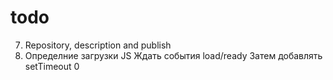# todo
7. Repository, description and publish
8. Определние загрузки JS
    Ждать события load/ready
    Затем добавлять setTimeout 0